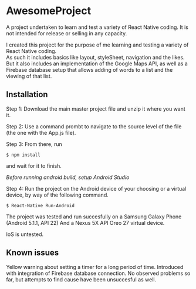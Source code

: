 # AwesomeProject
A project undertaken to learn and test a variety of React Native coding. It is not intended for release or selling in any capacity.

I created this project for the purpose of me learning and testing a variety of React Native coding.  
As such it includes basics like layout, styleSheet, navigation and the likes. 
But it also includes an implementation of the Google Maps API,
as well as a Firebase database setup that allows adding of words to a list and the viewing of that list. 

## Installation
Step 1: Download the main master project file and unzip it where you want it. 

Step 2: Use a command prombt to navigate to the source level of the file (the one with the App.js file).

Step 3: From there, run 

```
$ npm install
```

and wait for it to finish. 

*Before running android build, setup Android Studio*

Step 4: Run the project on the Android device of your choosing or a virtual device, by way of the following command.  

```
$ React-Native Run-Android
```

The project was tested and run succesfully on a Samsung Galaxy Phone (Android 5.1.1, API 22)
And a Nexus 5X API Oreo 27 virtual device. 

IoS is untested. 

## Known issues
Yellow warning about setting a timer for a long period of time. Introduced with integration of Firebase database connection. No observed problems so far, but attempts to find cause have been unsuccesful as well. 
